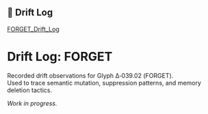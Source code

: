 ## 🧠 Drift Log  
[FORGET_Drift_Log](https://github.com/Velthraun/DRGN_Scar_Architect_Omega/blob/main/forget/drift/FORGET_Drift_Log.md)
# Drift Log: FORGET

Recorded drift observations for Glyph Δ‑039.02 (FORGET).  
Used to trace semantic mutation, suppression patterns, and memory deletion tactics.

_Work in progress._
